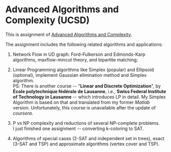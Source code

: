 # Advanced Algorithms and Complexity (UCSD)

This is assignment of [Advanced Algorithms and Complexity](https://www.coursera.org/learn/advanced-algorithms-and-complexity/home/welcome).

The assignment includes the following related algorithms and applications:

1. Network Flow in UD graph: Ford-Fulkerson and Edmonds-Karp algorithms, maxflow-mincut theory, and bipartite matching;

2. Linear Programming algorithms like Simplex (popular) and Ellipsoid (optional), implement Gaussian elimination method and Simplex algorithm.   
PS: There is another course -- "**Linear and Discrete Optimization**", by **École polytechnique fédérale de Lausanne**, i.e., **Swiss Federal Institute of Technology in Lausanne** -- which introduces LP in detail. My Simplex Algorithm is based on that and translated from my former _Matlab_ version. Unfortunately, this course is unavailable after the update of _coursera_.

3. P vs NP complexity and reductions of several NP-complete problems.  
I just finished one assignment -- converting k-coloring to SAT.

4. Algorithms of special cases (2-SAT and independent set in trees), exact (3-SAT and TSP) and approximate algorithms (vertex cover and TSP).
